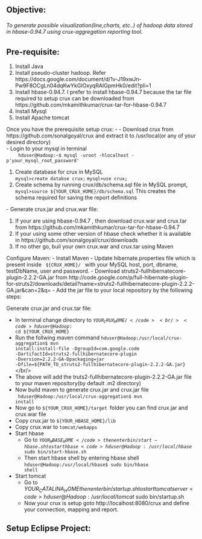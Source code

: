 Objective:
-	
<h6>To generate possible visualization(line,charts, etc..) of hadoop data stored in hbase-0.94.7 using crux-aggregation reporting tool.</h6>


Pre-requisite:
-
<ol>
	<li>Install Java</li> 
	<li>Install pseudo-cluster hadoop. Refer https://docs.google.com/document/d/1v-J19xwJn-Pw9F8OCgLn04dqKwYkGIOxyqRAIGpmHk0/edit?pli=1</li>
	<li>Install hbase-0.94.7. I prefer to install hbase-0.94.7 because the tar file required to setup crux can be downloaded from https://github.com/mkamithkumar/crux-tar-for-hbase-0.94.7 </li>
	<li>Install Mysql</li>
	<li>Install Apache tomcat</li>
</ol>
Once you have the prerequisite setup crux:
-
- Download crux from https://github.com/sonalgoyal/crux and extract it to /usr/local(or any of your desired directory)<br/>
- Login to your mysql in terminal <br/>
&nbsp;&nbsp;&nbsp;&nbsp;&nbsp;&nbsp;&nbsp;&nbsp;<code>hduser@Hadoop:~$ mysql -uroot -hlocalhost -p'your_mysql_root_password'</code>
		<ol>
			<li> Create database for crux in MySQL</li>
				<code>mysql>create databse crux;</code>
				<code>mysql>use crux;</code>
			<li>Create schema by running crux/db/schema.sql file in MySQL prompt, </li>
				<code>mysql>source ${YOUR_CRUX_HOME}/db/schema.sql</code>
				This creates the schema required for saving the report definitions
		</ol>
- Generate crux.jar and crux.war file:
<ol>
 <li>If your are using hbase-0.94.7 , then download crux.war and crux.tar from https://github.com/mkamithkumar/crux-tar-for-hbase-0.94.7</li> 
 <li>If your using some other version of hbase check whether it is available in https://github.com/sonalgoyal/crux/downloads</li>
 <li>If no other go, buil your own crux.war and crux.tar using Maven</li>
</ol>
 Configure Maven:
  - Install Maven
  - Update hibernate.properties file which is present inside <code> ${CRUX_HOME}/ </code> with your MySQL host, port, dbname, testDbName, user 			   and password.
  - Download struts2-fullhibernatecore-plugin-2.2.2-GA.jar from http://code.google.com/p/full-hibernate-plugin-for-struts2/downloads/detail?name=struts2-fullhibernatecore-plugin-2.2.2-GA.jar&can=2&q=
  - Add the jar file to your local repository by the following steps:<br/>

 Generate crux.jar and crux.tar file:
  - In terminal change directory to  <code>${YOUR_CRUX_HOME}/</code><br/>
	<code>hduser@Hadoop:~$ cd ${YOUR_CRUX_HOME}</code><br/>
  - Run the follwing maven command
	<code>hduser@Hadoop:/usr/local/crux-aggregation$ mvn install:install-file -DgroupId=com.google.code -DartifactId=struts2-fullhibernatecore-plugin -Dversion=2.2.2-GA-Dpackaging=jar -Dfile=${PATH_TO_struts2-fullhibernatecore-plugin-2.2.2-GA.jar}</code></br/>
  - The above will add the truts2-fullhibernatecore-plugin-2.2.2-GA.jar file to your maven repository(by default .m2 directory)
  - Now build maven to generate crux.jar and crux.jar file		
	<code> hduser@Hadoop:/usr/local/crux-aggregation$ mvn install</code><br/>
  - Now go to <code>${YOUR_CRUX_HOME}/target </code>folder you can find crux.jar and crux.war file
  - Copy crux.jar to <code>${YOUR_HBASE_HOME}/lib</code></br>
  - Copy crux.war to <code>tomcat/webapps</code></br>
- Start hbase
  - Go to <code>${YOUR_HBASE_HOME}</code>  then enter bin/start-hbase.sh to start hbase
	<code>hduser@Hadoop:/usr/local/hbase$ sudo bin/start-hbase.sh </code><br/>
  - Then start hbase shell by entering hbase shell
	<code>hduser@Hadoop:/usr/local/hbase$ sudo bin/hbase shell</code><br />
- Start tomcat
  - Go to ${YOUR_CATALINA_HOME}  then enter bin/startup.sh to start tomcat server
	<code>hduser@Hadoop:/usr/local/tomcat$ sudo bin/startup.sh</code><br />
  - Now your crux is setup goto  http://localhost:8080/crux and define your connection, mapping and report.

Setup Eclipse Project:
-


